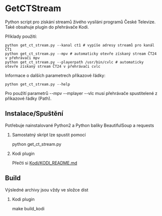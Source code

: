 GetCTStream
===========

Python script pro získání streamů živého vysíláni programů České Televize. Také obsahuje plugin do přehrávače Kodi.

Příklady použití:

    python get_ct_stream.py --kanal ct1 # vypíše adresy streamů pro kanál ČT1
    python get_ct_stream.py --mpv # automaticky otevře získaný stream ČT24 v přehrávači mpv 
    python get_ct_stream.py --playerpath /usr/bin/cvlc # automaticky otevře získaný stream ČT24 v přehrávači cvlc

Informace o dalších parametrech příkazové řádky:

    python get_ct_stream.py --help
    
Pro použítí parametrů --mpv --mplayer --vlc musí přehrávače spustitelené z příkazové řádky (Path).

Instalace/Spuštění
------------------
Potřebuje nainstalované Python2 a Python balíky BeautifulSoup a requests

1. Samostatný skript lze spustit pomocí

    python get_ct_stream.py

2. Kodi plugin

    Přečti si [Kodi/KODI_README.md](https://github.com/kunesj/kodi-plugin.video.streamct/blob/master/Kodi/KODI_README.md)

Build
-----
Výsledné archivy jsou vždy ve složce dist

1. Kodi plugin

    make build_kodi

